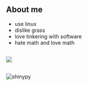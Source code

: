 
## About me
- use linux
- dislike grass
- love tinkering with software
- hate math and love math 

##
<img src="https://discord.c99.nl/widget/theme-4/656757505426325527.png"/>

## 
<p align="left"> <img src="https://komarev.com/ghpvc/?username=shinypy&label=Profile%20views&color=0e75b6&style=flat" alt="shinypy" /> </p>
</br>
